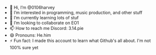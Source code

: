 - 👋 Hi, I’m @0106harvey
- 👀 I’m interested in programming, music production, and other stuff
- 🌱 I’m currently learning lots of stuf
- 💞️ I’m looking to collaborate on EO1
- 📫 How to reach me Discord: 3.14.pie
- 😄 Pronouns: He.him
- ⚡ Fun fact: I made this account to learn what Github's all about. I'm not 100% sure yet

<!---
0106harvey/0106harvey is a ✨ special ✨ repository because its `README.md` (this file) appears on your GitHub profile.
You can click the Preview link to take a look at your changes.
--->
